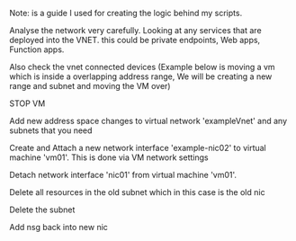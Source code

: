 Note: is a guide I used for creating the logic behind my scripts.

Analyse the network very carefully. Looking at any services that are deployed into the VNET. this could be private endpoints, Web apps, Function apps.

Also check the vnet connected devices (Example below is moving a vm which is inside a overlapping address range, We will be creating a new range and subnet and moving the VM over) 

STOP VM

Add new address space changes to virtual network 'exampleVnet' and any subnets that you need

Create and Attach a new network interface 'example-nic02' to virtual machine 'vm01'. This is done via VM network settings

Detach network interface 'nic01' from virtual machine 'vm01'.

Delete all resources in the old subnet which in this case is the old nic

Delete the subnet

Add nsg back into new nic

